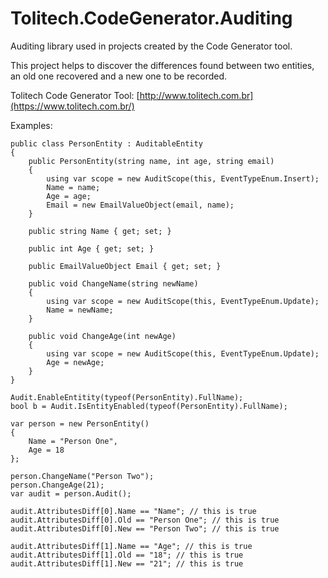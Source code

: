 # Tolitech.CodeGenerator.Auditing
Auditing library used in projects created by the Code Generator tool.

This project helps to discover the differences found between two entities, an old one recovered and a new one to be recorded. 

Tolitech Code Generator Tool: [http://www.tolitech.com.br](https://www.tolitech.com.br/)

Examples:

```
public class PersonEntity : AuditableEntity
{
    public PersonEntity(string name, int age, string email)
    {
        using var scope = new AuditScope(this, EventTypeEnum.Insert);
        Name = name;
        Age = age;
        Email = new EmailValueObject(email, name);
    }

    public string Name { get; set; }

    public int Age { get; set; }

    public EmailValueObject Email { get; set; }

    public void ChangeName(string newName)
    {
        using var scope = new AuditScope(this, EventTypeEnum.Update);
        Name = newName;
    }

    public void ChangeAge(int newAge)
    {
        using var scope = new AuditScope(this, EventTypeEnum.Update);
        Age = newAge;
    }
}
```

```
Audit.EnableEntitity(typeof(PersonEntity).FullName);
bool b = Audit.IsEntityEnabled(typeof(PersonEntity).FullName);
```

```
var person = new PersonEntity()
{
    Name = "Person One",
    Age = 18
};

person.ChangeName("Person Two");
person.ChangeAge(21);
var audit = person.Audit();

audit.AttributesDiff[0].Name == "Name"; // this is true 
audit.AttributesDiff[0].Old == "Person One"; // this is true 
audit.AttributesDiff[0].New == "Person Two"; // this is true 

audit.AttributesDiff[1].Name == "Age"; // this is true 
audit.AttributesDiff[1].Old == "18"; // this is true 
audit.AttributesDiff[1].New == "21"; // this is true 
```
